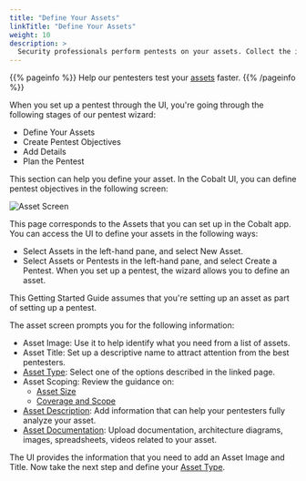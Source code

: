 ```yaml
---
title: "Define Your Assets"
linkTitle: "Define Your Assets"
weight: 10
description: >
  Security professionals perform pentests on your assets. Collect the info they need.
---
```


{{% pageinfo %}}
Help our pentesters test your [assets](../glossary#asset) faster.
{{% /pageinfo %}}

When you set up a pentest through the UI, you're going through the following stages of our pentest wizard:

- Define Your Assets
- Create Pentest Objectives
- Add Details
- Plan the Pentest

This section can help you define your asset. In the Cobalt UI, you can
define pentest objectives in the following screen:

![Asset Screen](/gsg/AssetScreen.png "Define your asset here")

This page corresponds to the Assets that you can set up in the Cobalt app.
You can access the UI to define your assets in the following ways:

- Select Assets in the left-hand pane, and select New Asset.
- Select Assets or Pentests in the left-hand pane, and select Create a Pentest.
  When you set up a pentest, the wizard allows you to define an asset. 

This Getting Started Guide assumes that you're setting up an asset as part of
setting up a pentest.

The asset screen prompts you for the following information:

- Asset Image: Use it to help identify what you need from a list of assets.
- Asset Title: Set up a descriptive name to attract attention from the best pentesters.
- [Asset Type](./asset-type): Select one of the options described in the linked page.
- Asset Scoping: Review the guidance on:
  - [Asset Size](./asset-size)
  - [Coverage and Scope](./coverage)
- [Asset Description](./asset-description): Add information that can help your
  pentesters fully analyze your asset.
- [Asset Documentation](./asset-description/#asset-documentation): Upload documentation,
  architecture diagrams, images, spreadsheets, videos related to your asset.

The UI provides the information that you need to add an Asset Image and Title.
Now take the next step and define your [Asset Type](./asset-type).
